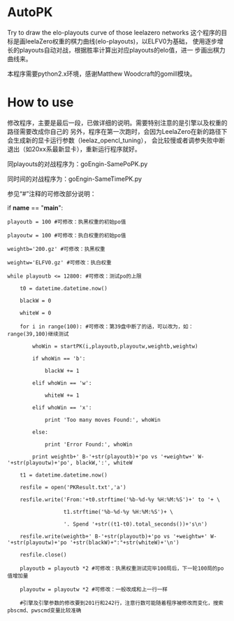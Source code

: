 # AutoPK
Try to draw the elo-playouts curve of those leelazero networks
这个程序的目标是画leelaZero权重的棋力曲线(elo-playouts)，以ELFV0为基础，
使用逐步增长的playouts自动对战，根据胜率计算出对应playouts的elo值，进一
步画出棋力曲线来。

本程序需要python2.x环境，感谢Matthew Woodcraft的gomill模块。

# How to use
修改程序，主要是最后一段，已做详细的说明。需要特别注意的是引擎以及权重的路径需要改成你自己的
另外，程序在第一次跑时，会因为LeelaZero在新的路径下会生成新的显卡运行参数（leelaz_opencl_tuning），
会比较慢或者调参失败中断退出（如20xx系最新显卡），重新运行程序就好。

同playouts的对战程序为：goEngin-SamePoPK.py

同时间的对战程序为：goEngin-SameTimePK.py

参见“#”注释的可修改部分说明：

if __name__ == "__main__":

    playoutb = 100 #可修改：执黑权重的初始po值
    
    playoutw = 100 #可修改：执白权重的初始po值
    
    weightb='200.gz' #可修改：执黑权重
    
    weightw='ELFV0.gz' #可修改：执白权重
    
    while playoutb <= 12800: #可修改：测试po的上限
    
        t0 = datetime.datetime.now()
        
        blackW = 0
        
        whiteW = 0
        
        for i in range(100): #可修改：第39盘中断了的话，可以改为，如：range(39,100)继续测试
        
            whoWin = startPK(i,playoutb,playoutw,weightb,weightw)
            
            if whoWin == 'b':
            
                blackW += 1
                
            elif whoWin == 'w':
            
                whiteW += 1
                
            elif whoWin == 'x':
            
                print 'Too many moves Found:', whoWin
                
            else:
            
                print 'Error Found:', whoWin
                
            print weightb+' B-'+str(playoutb)+'po vs '+weightw+' W-'+str(playoutw)+'po', blackW,':', whiteW
            
        t1 = datetime.datetime.now()
        
        resfile = open('PKResult.txt','a')
        
        resfile.write('From:'+t0.strftime('%b-%d-%y %H:%M:%S')+' to '+ \
        
                      t1.strftime('%b-%d-%y %H:%M:%S')+ \
                      
                      '. Spend '+str((t1-t0).total_seconds())+'s\n')
                      
        resfile.write(weightb+' B-'+str(playoutb)+'po vs '+weightw+' W-'+str(playoutw)+'po '+str(blackW)+":"+str(whiteW)+'\n')
     
        resfile.close()
        
        playoutb = playoutb *2 #可修改：执黑权重测试完毕100局后，下一轮100局的po值增加量
        
        playoutw = playoutw *2 #可修改：一般改成和上一行一样
        
        #引擎及引擎参数的修改要到201行和242行，注意行数可能随着程序被修改而变化，搜索pbscmd、pwscmd变量比较准确
